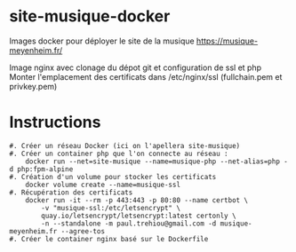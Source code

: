 # site-musique-docker
Images docker pour déployer le site de la musique https://musique-meyenheim.fr/

Image nginx avec clonage du dépot git et configuration de ssl et php
Monter l'emplacement des certificats dans /etc/nginx/ssl (fullchain.pem et privkey.pem)

# Instructions

    #. Créer un réseau Docker (ici on l'apellera site-musique)
    #. Créer un container php que l'on connecte au réseau :
        docker run --net=site-musique --name=musique-php --net-alias=php -d php:fpm-alpine
    #. Création d'un volume pour stocker les certificats
        docker volume create --name=musique-ssl
    #. Récupération des certificats
        docker run -it --rm -p 443:443 -p 80:80 --name certbot \
            -v "musique-ssl:/etc/letsencrypt" \
            quay.io/letsencrypt/letsencrypt:latest certonly \
            -n --standalone -m paul.trehiou@gmail.com -d musique-meyenheim.fr --agree-tos
    #. Créer le container nginx basé sur le Dockerfile
